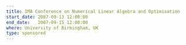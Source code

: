 ```yaml
---
title: IMA Conference on Numerical Linear Algebra and Optimisation
start_date: 2007-09-13 12:00:00
end_date:   2007-09-15 12:00:00
where: University of Birmingham, UK
type: sponsored
---
```


